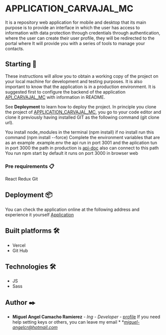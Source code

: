 # APPLICATION_CARVAJAL_MC

It is a repository web application for mobile and desktop that its main purpose is to provide an interface in which the user has access to information with data protection through credentials through authentication, where the user can create their user profile, they will be redirected to the portal where It will provide you with a series of tools to manage your contacts.

## Starting 🚀

These instructions will allow you to obtain a working copy of the project on your local machine for development and testing purposes. It is also important to know that the application is in a production environment.
It is suggested first to configure the backend of the application [API_CARVAJAL_MC](https://github.com/ANGELcr95/API_CARVAJAL_MC) with information in README.


See **Deployment** to learn how to deploy the project.
In principle you clone the project of [APPLICATION_CARVAJAL_MC](https://github.com/ANGELcr95/APPLICATION_CARVAJAL_MC), you go to your code editor and clone it previously having installed GIT as the following command (git clone url).

You install node_modules in the terminal (npm install) if no install run this command (npm install --force)
Complete the environment variables that are as an example .example.env  the api run in port 3001 and the aplication tun in port 3000 
the path in production is [api-doc](https://apicarvajalmc-production.up.railway.app/api-doc/) also can connect to this path
You run npm start by default it runs on port 3000 in browser web


### Pre requirements 📋

React
Redux
Git

## Deployment 📦

You can check the application online at the following address and experience it yourself [Application](https://application-carvajal-mc-sg89-g5s887nau-angelcr95.vercel.app/auth/login)

## Built platforms 🛠️

* Vercel
* Git Hub

## Technologies 🛠️

* JS
* Sass

## Author ✒️

* **Miguel Angel Camacho Ramierez** - *Ing - Developer* - [profile](https://github.com/ANGELcr95)
If you need help setting keys or others, you can leave my email * **miguel-angelcr@hotmail.com* 

